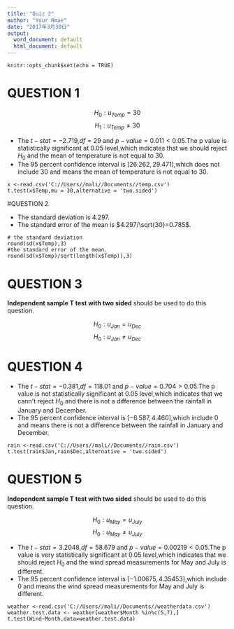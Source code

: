 ```yaml
---
title: "Quiz 2"
author: "Your Nmae"
date: "2017年3月30日"
output:
  word_document: default
  html_document: default
---
```


```{r setup, include=FALSE}
knitr::opts_chunk$set(echo = TRUE)
```

# QUESTION 1




$$H_0: u_{Temp}=30$$
$$H_1: u_{Temp} \neq 30$$

- The $t-stat=-2.719$,$df=29$ and $p-value = 0.011 <0.05$.The p value is statistically significant at 0.05 level,which indicates that we should reject $H_0$ and the mean of temperature  is not equal to $30$.
- The 95 percent confidence interval is $[26.262,29.471]$,which does not include $30$ and means the mean of temperature  is not equal to $30$.


```{r}
x <-read.csv('C://Users//mali//Documents//temp.csv')
t.test(x$Temp,mu = 30,alternative = 'two.sided')
```

#QUESTION 2

- The standard deviation is $4.297$.
- The standard error of the mean is $4.297/\sqrt{30}=0.785$.

```{r}
# the standard deviation
round(sd(x$Temp),3)
#the standard error of the mean.
round(sd(x$Temp)/sqrt(length(x$Temp)),3)
```


# QUESTION 3

**Independent sample T test with two sided** should be used to do this question.

$$H_0: u_{Jan}=u_{Dec}$$
$$H_0: u_{Jan} \neq u_{Dec}$$

# QUESTION 4


- The $t-stat=-0.381$,$df=118.01$ and $p-value = 0.704 >0.05$.The p value is not  statistically significant at 0.05 level,which indicates that we cann't reject $H_0$ and there is not a difference between the rainfall in January and December.
- The 95 percent confidence interval is $[-6.587,4.460]$,which include $0$ and means there is not a difference between the rainfall in January and December.


```{r}
rain <-read.csv('C://Users//mali//Documents//rain.csv')
t.test(rain$Jan,rain$Dec,alternative = 'two.sided')
```

# QUESTION 5

**Independent sample T test with two sided** should be used to do this question.

$$H_0: u_{May}=u_{July}$$
$$H_0: u_{May} \neq u_{July}$$

- The $t-stat=3.2048$,$df=58.679$ and $p-value = 0.00219 <0.05$.The p value is very  statistically significant at 0.05 level,which indicates that we should reject $H_0$ and the wind spread measurements for May and July is different.
- The 95 percent confidence interval is $[-1.00675,4.35453]$,which include $0$ and means the wind spread measurements for May and July is different.


```{r}
weather <-read.csv('C://Users//mali//Documents//weatherdata.csv')
weather.test.data <- weather[weather$Month %in%c(5,7),]
t.test(Wind~Month,data=weather.test.data)
```

